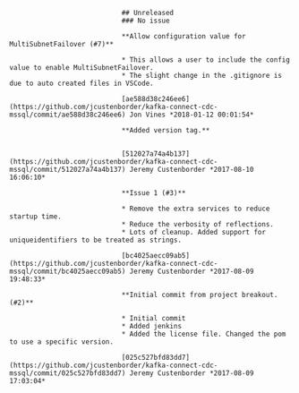                                 ## Unreleased
                                ### No issue

                                **Allow configuration value for MultiSubnetFailover (#7)**

                                * This allows a user to include the config value to enable MultiSubnetFailover.
                                * The slight change in the .gitignore is due to auto created files in VSCode.

                                [ae588d38c246ee6](https://github.com/jcustenborder/kafka-connect-cdc-mssql/commit/ae588d38c246ee6) Jon Vines *2018-01-12 00:01:54*

                                **Added version tag.**


                                [512027a74a4b137](https://github.com/jcustenborder/kafka-connect-cdc-mssql/commit/512027a74a4b137) Jeremy Custenborder *2017-08-10 16:06:10*

                                **Issue 1 (#3)**

                                * Remove the extra services to reduce startup time.
                                * Reduce the verbosity of reflections.
                                * Lots of cleanup. Added support for uniqueidentifiers to be treated as strings.

                                [bc4025aecc09ab5](https://github.com/jcustenborder/kafka-connect-cdc-mssql/commit/bc4025aecc09ab5) Jeremy Custenborder *2017-08-09 19:48:33*

                                **Initial commit from project breakout. (#2)**

                                * Initial commit
                                * Added jenkins
                                * Added the license file. Changed the pom to use a specific version.

                                [025c527bfd83dd7](https://github.com/jcustenborder/kafka-connect-cdc-mssql/commit/025c527bfd83dd7) Jeremy Custenborder *2017-08-09 17:03:04*


